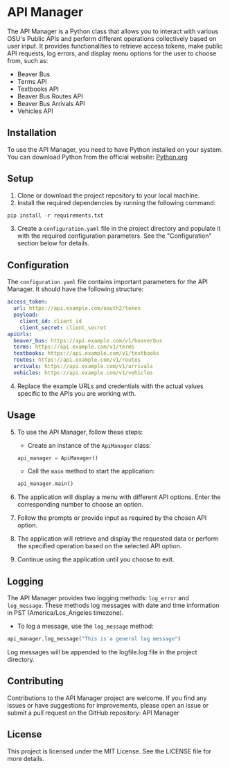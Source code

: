 # API Manager

The API Manager is a Python class that allows you to interact with various OSU's Public APIs and perform different operations collectively based on user input. It provides functionalities to retrieve access tokens, make public API requests, log errors, and display menu options for the user to choose from, such as:

* Beaver Bus
* Terms API
* Textbooks API
* Beaver Bus Routes API
* Beaver Bus Arrivals API
* Vehicles API

## Installation

To use the API Manager, you need to have Python installed on your system. You can download Python from the official website: [Python.org](https://www.python.org/)

## Setup

1. Clone or download the project repository to your local machine.
2. Install the required dependencies by running the following command:

```python
pip install -r requirements.txt
```

3. Create a `configuration.yaml` file in the project directory and populate it with the required configuration parameters. See the "Configuration" section below for details.

## Configuration

The `configuration.yaml` file contains important parameters for the API Manager. It should have the following structure:

```yaml
access_token:
  url: https://api.example.com/oauth2/token
  payload:
    client_id: client_id
    client_secret: client_secret
apiUrls:
  beaver_bus: https://api.example.com/v1/beaverbus
  terms: https://api.example.com/v1/terms
  textbooks: https://api.example.com/v1/textbooks
  routes: https://api.example.com/v1/routes
  arrivals: https://api.example.com/v1/arrivals
  vehicles: https://api.example.com/v1/vehicles
```

4. Replace the example URLs and credentials with the actual values specific to the APIs you are working with.

## Usage

5. To use the API Manager, follow these steps:

    * Create an instance of the `ApiManager` class:

    ```python
    api_manager = ApiManager()
    ```

    * Call the `main` method to start the application:

    ```python
    api_manager.main()
    ```

6. The application will display a menu with different API options. Enter the corresponding number to choose an option.

7. Follow the prompts or provide input as required by the chosen API option.

8. The application will retrieve and display the requested data or perform the specified operation based on the selected API option.

9. Continue using the application until you choose to exit.

## Logging

The API Manager provides two logging methods: `log_error` and `log_message`. These methods log messages with date and time information in PST (America/Los_Angeles timezone).

* To log a message, use the `log_message` method:

```python
api_manager.log_message("This is a general log message")
```
Log messages will be appended to the logfile.log file in the project directory.

## Contributing

Contributions to the API Manager project are welcome. If you find any issues or have suggestions for improvements, please open an issue or submit a pull request on the GitHub repository: API Manager

## License

This project is licensed under the MIT License. See the LICENSE file for more details.
